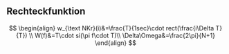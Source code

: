 ## Rechteckfunktion
$$
\begin{align}
w_{\text NKr}(i)&=\frac{T}{1sec}\cdot rect(\frac{i\Delta T}{T}) \\
W(f)&=T\cdot si(\pi f\cdot T)\\
\Delta\Omega&=\frac{2\pi}{N+1}
\end{align}
$$


